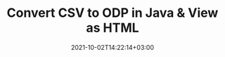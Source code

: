 ---
############################# Static ############################
layout: "autogen"
date: 2021-10-02T14:22:14+03:00
draft: false
path: "total/java/conversion/csv-to-odp/"

############################# Head ############################
head_title: "Convert CSV to ODP in Java - Sample Java Code"
head_description: "Java document conversion library to convert CSV to ODP and 100+ other file formats in Java & J2SE applications. View the Converted ODP document as HTML viewer."

############################# Header ############################
title: "Convert CSV to ODP in Java & View as HTML"
description: "Programmatically convert CSV to ODP in Java & J2SE platforms using flexible document manipulation options to customize the resultant document. Convert the complete document or some specific pages based on page numbers or selective page ranges using Java document conversion library."

############################# SubMenu ############################
submenu:
    enable: false

############################# Content ############################
content:
    enable: true
    block:
    - title_left: "CSV to ODP Conversion in Java"
      content_left: |
          Perform CSV to ODP file conversion in three simple steps using Java. View the converted document as HTML without any external software dependency.

          -   Create a new instance of **Converter** class and load the CSV file
          -   Set **ConvertOptions** for the ODP document type
          -   Call **Convert** method of **Converter** class instance for conversion to ODP
          -   Set options for HTML viewer
          -   Create **Viewer** object to view converted ODP as HTML
          
      title_right: "Convert Remotely Located Documents"
      content_right: |
          You require `GroupDocs.Conversion` & `GroupDocs.Viewer` namespaces to convert between a wide range of popular document types such as PDF, Microsoft Word, Excel, PowerPoint, Project, Outlook, HTML, diagrams and image file formats. Explore other [Java APIs for Office documents](https://products.conholdate.com/total/java/) as offered by Conholdate.Total.
          
          Get the respective assembly files from the [downloads](https://downloads.conholdate.com/total/java) or fetch the whole package from [Maven](https://repository.conholdate.com/webapp/#/artifacts/browse/tree/General/repo) to add 'Conholdate.Total` directly in your workspace.
          
      code: |
          ```cs {linenos=false}
          // Convert CSV to ODP using GroupDocs.Conversion API
          // Load the source CSV file to be converted
          Converter converter = new Converter("input.csv");

          // Get the convert options ready for the target ODP format
          ConvertOptions convertOptions = new FileType().fromExtension("odp").getConvertOptions();

          // Convert to ODP format
          converter.convert("output.odp", convertOptions);

          // Create Viewer object to view the converted ODP as HTML
          try (Viewer viewer = new Viewer("output.odp"))
          {
              // Set options for HTML viewer
              HtmlViewOptions viewOptions = HtmlViewOptions.forEmbeddedResources("output{0}.html");

              // View converted ODP as HTML
              viewer.view(viewOptions);
          }
          ```
    - title_left: "Convert Password Protected CSV to ODP"
      content_left: |
          Accurately load and convert documents that are protected with a password within your Java based applications. The file format conversion API also supports rendering remote documents from different sources including S3, Blob, FTP, Stream, URL or a local disk.

          -   Create new instance of **Converter** class and pass source document path
          -   Instantiate the proper **ConvertOptions** class e.g. (**PdfConvertOptions**, **WordProcessingConvertOptions**, **SpreadsheetConvertOptions** etc.)
          -   Call **convert** method of **Converter** class instance and pass filename for the converted document
        
      title_right: "Source Document Information Extraction"
      content_right: |
          The documents information extraction feature not only allows getting the basic information about the source document file but it also supports extracting some valuable file-format specific information such as project start and end dates of a Microsoft Project file, any printing restrictions on a PDF document, list of folders enclosed in an Outlook data file etc. 

          Convert popular document file formats on different operating systems such as Windows, Linux or macOS while using development environments such as NetBeans, IntelliJ IDEA and Eclipse.
          
      code: |
          ```cs {linenos=false}
          // Load and convert password protected documents
          WordProcessingLoadOptions loadOptions = new WordProcessingLoadOptions();
          loadOptions.setPassword("12345");

          // Create an instance of Converter class and pass source document path and the load options delegate as a constructor parameters
          Converter converter = new Converter("input.csv", loadOptions);

          // Instantiate PdfConvertOptions class
          PdfConvertOptions options = new PdfConvertOptions();

          // Call convert method of Converter class instance and pass filename for the converted document and the instance of ConvertOptions from the previous step
          converter.convert("output.odp, options);
          ```
############################# About Formats ############################
about_formats:
    enable: false
############################# More Formats ############################
more_formats:
    enable: true
    auto: false
    other_out_formats: PDF DOCX DOT DOTX DOTM TXT RTF HTML MHTML XLS XLSX XLSM XLT XLTX XLTM DIF PPT PPTX PPS PPSX POT POTX POTM ODT OTT EMZ WMZ SVGZ TEX DCM WMF BMP PNG GIF JPEG TIFF
############################# Back to top ###############################
back_to_top:
  enable: true
---